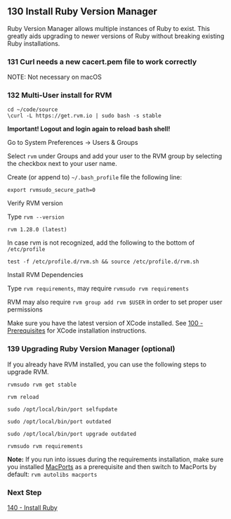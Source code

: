 ## 130 Install Ruby Version Manager

Ruby Version Manager allows multiple instances of Ruby to exist.  This greatly aids upgrading to newer versions of Ruby without breaking existing Ruby installations.


### 131 Curl needs a new cacert.pem file to work correctly

NOTE: Not necessary on macOS


### 132 Multi-User install for RVM

```
cd ~/code/source
\curl -L https://get.rvm.io | sudo bash -s stable
```

**Important! Logout and login again to reload bash shell!**

Go to System Preferences -> Users & Groups

Select `rvm` under Groups and add your user to the RVM group by selecting the checkbox next to your user name.

Create (or append to) `~/.bash_profile` file the following line:

```
export rvmsudo_secure_path=0
```

Verify RVM version

Type `rvm --version`

```console
rvm 1.28.0 (latest)
```

In case rvm is not recognized, add the following to the bottom of `/etc/profile`

```
test -f /etc/profile.d/rvm.sh && source /etc/profile.d/rvm.sh
```

Install RVM Dependencies

Type `rvm requirements`, may require `rvmsudo rvm requirements`

RVM may also require `rvm group add rvm $USER` in order to set proper user permissions

Make sure you have the latest version of XCode installed. See [100 - Prerequisites](https://github.com/remomueller/documentation/tree/master/macos/100-prerequisites.md) for XCode installation instructions.


### 139 Upgrading Ruby Version Manager (optional)

If you already have RVM installed, you can use the following steps to upgrade RVM.

```
rvmsudo rvm get stable

rvm reload

sudo /opt/local/bin/port selfupdate

sudo /opt/local/bin/port outdated

sudo /opt/local/bin/port upgrade outdated

rvmsudo rvm requirements
```

**Note:** If you run into issues during the requirements installation, make sure you installed [MacPorts](https://github.com/remomueller/documentation/blob/master/macosx/100-prerequisites.md#104-macports-for-best-integration-with-rvm) as a prerequisite and then switch to MacPorts by default: `rvm autolibs macports`

### Next Step

[140 - Install Ruby](https://github.com/remomueller/documentation/tree/master/macos/140-install-ruby.md)

